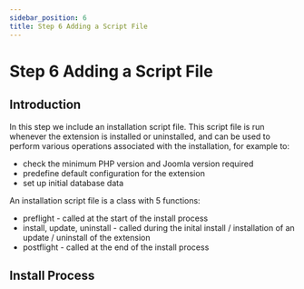 ```yaml
---
sidebar_position: 6
title: Step 6 Adding a Script File
---
```


Step 6 Adding a Script File
===========================

## Introduction

In this step we include an installation script file. 
This script file is run whenever the extension is installed or uninstalled, and can be used to perform various operations associated with the installation, for example to:
- check the minimum PHP version and Joomla version required
- predefine default configuration for the extension
- set up initial database data

An installation script file is a class with 5 functions: 
- preflight - called at the start of the install process
- install, update, uninstall - called during the inital install / installation of an update / uninstall of the extension
- postflight - called at the end of the install process

## Install Process